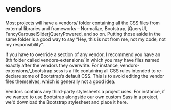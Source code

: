 # vendors

Most projects will have a vendors/ folder containing all the CSS files from external libraries and frameworks – Normalize, Bootstrap, jQueryUI, FancyCarouselSliderjQueryPowered, and so on. Putting those aside in the same folder is a good way to say “Hey, this is not from me, not my code, not my responsibility”.

If you have to override a section of any vendor, I recommend you have an 8th folder called vendors-extensions/ in which you may have files named exactly after the vendors they overwrite. For instance, vendors-extensions/_bootstrap.scss is a file containing all CSS rules intended to re-declare some of Bootstrap’s default CSS. This is to avoid editing the vendor files themselves, which is generally not a good idea.

Vendors contains any third-party stylesheets a project uses. For instance, if we wanted to use Bootstrap alongside our own custom Sass in a project, we'd download the Bootstrap stylesheet and place it here.
